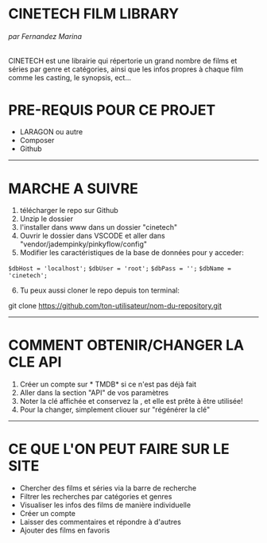 # **CINETECH FILM LIBRARY**
###### par Fernandez Marina

CINETECH est une librairie qui répertorie un grand nombre de films et séries par genre et catégories, ainsi que les infos propres à chaque film comme les casting, le synopsis, ect...

# **PRE-REQUIS POUR CE PROJET**

- LARAGON ou autre
- Composer 
- Github

---

# **MARCHE A SUIVRE**

 1. télécharger le repo sur Github
 2. Unzip le dossier 
 3. l'installer dans www dans un dossier "cinetech"
 4. Ouvrir le dossier dans VSCODE et aller dans "vendor/jadempinky/pinkyflow/config"
 5. Modifier les caractéristiques de la base de données pour y acceder: 

```$dbHost = 'localhost';```
```$dbUser = 'root';```
```$dbPass = '';```
```$dbName = 'cinetech';```


 6. Tu peux aussi cloner le repo depuis ton terminal:


  git clone https://github.com/ton-utilisateur/nom-du-repository.git

---

# **COMMENT OBTENIR/CHANGER LA CLE API** 

1. Créer un compte sur * TMDB* si ce n'est pas déjà fait
2. Aller dans la section "API" de vos paramètres
3. Noter la clé affichée et conservez la , et elle est prête à être utilisée! 
4. Pour la changer, simplement cliouer sur "régénérer la clé"

---

# **CE QUE L'ON PEUT FAIRE SUR LE SITE**

- Chercher des films et séries via la barre de recherche
- Filtrer les recherches par catégories et genres
- Visualiser les infos des films de manière individuelle
- Créer un compte
- Laisser des commentaires et répondre à d'autres
- Ajouter des films en favoris


